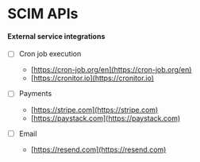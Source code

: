 # SCIM APIs

#### External service integrations

- [ ] Cron job execution

  - [https://cron-job.org/en](https://cron-job.org/en)
  - [https://cronitor.io](https://cronitor.io)

- [ ] Payments

  - [https://stripe.com](https://stripe.com)
  - [https://paystack.com](https://paystack.com)

- [ ] Email
  - [https://resend.com](https://resend.com)
